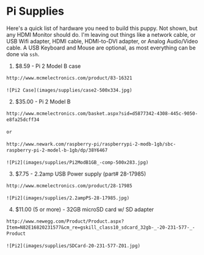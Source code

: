 Pi Supplies
===========

Here's a quick list of hardware you need to build this puppy. Not shown, but any HDMI Monitor should do. I'm leaving
out things like a network cable, or USB Wifi adapter, HDMI cable, HDMI-to-DVI adapter, or Analog Audio/Video cable.
A USB Keyboard and Mouse are optional, as most everything can be done via `ssh`.

  1. $8.59 - Pi 2 Model B case
  
    http://www.mcmelectronics.com/product/83-16321
    
    ![Pi2 Case](images/supplies/case2-500x334.jpg)

  2. $35.00 - Pi 2 Model B
  
    http://www.mcmelectronics.com/basket.aspx?sid=d5877342-4308-445c-9050-e8fa25dcff34
    
    or
    
    http://www.newark.com/raspberry-pi/raspberrypi-2-modb-1gb/sbc-raspberry-pi-2-model-b-1gb/dp/38Y6467
  
    ![Pi2](images/supplies/Pi2ModB1GB_-comp-500x283.jpg)

  3. $7.75 - 2.2amp USB Power supply (part# 28-17985)
  
    http://www.mcmelectronics.com/product/28-17985
  
    ![Pi2](images/supplies/2.2ampPS-28-17985.jpg)

  4. $11.00 (5 or more) - 32GB microSD card w/ SD adapter
  
    http://www.newegg.com/Product/Product.aspx?Item=N82E16820231577&cm_re=gskill_class10_sdcard_32gb-_-20-231-577-_-Product

    ![Pi2](images/supplies/SDCard-20-231-577-Z01.jpg)

